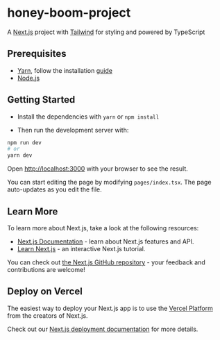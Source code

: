# honey-boom-project

A [Next.js](https://nextjs.org/) project with [Tailwind](https://tailwindcss.com/) for styling and powered by TypeScript


## Prerequisites
- <a href="https://yarnpkg.com/en/">Yarn</a>, follow the installation <a href="https://yarnpkg.com/en/docs/install">guide</a>
- <a href="https://nodejs.org/en/">Node.js</a>

## Getting Started

- Install the dependencies with `yarn` or `npm install`

- Then run the development server with:

```bash
npm run dev
# or
yarn dev
```

Open [http://localhost:3000](http://localhost:3000) with your browser to see the result.

You can start editing the page by modifying `pages/index.tsx`. The page auto-updates as you edit the file.

## Learn More

To learn more about Next.js, take a look at the following resources:

- [Next.js Documentation](https://nextjs.org/docs) - learn about Next.js features and API.
- [Learn Next.js](https://nextjs.org/learn) - an interactive Next.js tutorial.

You can check out [the Next.js GitHub repository](https://github.com/vercel/next.js/) - your feedback and contributions are welcome!

## Deploy on Vercel

The easiest way to deploy your Next.js app is to use the [Vercel Platform](https://vercel.com/new?utm_medium=default-template&filter=next.js&utm_source=create-next-app&utm_campaign=create-next-app-readme) from the creators of Next.js.

Check out our [Next.js deployment documentation](https://nextjs.org/docs/deployment) for more details.
